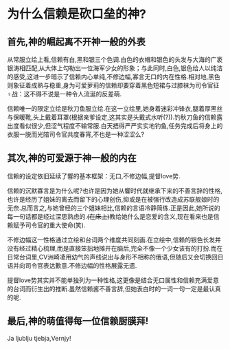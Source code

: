 # 为什么信赖是砍口垒的神?

## 首先,神的崛起离不开神一般的外表

从常服立绘上看,信赖有白,黑和银三个色调.白色的衣帽和银色的头发与大海的广袤银涛相匹配,从大体上勾勒出一位海军少女的形象；与此同时,白色,银色给人以纯洁的感受,这进一步暗示了信赖内心单纯,不修边幅,寡言无口的内在性格.相对地,黑色则象征着成熟与稳重,身为可爱萝莉的信赖却要穿着黑色短裙与过膝袜为司令官征♀战：这不得不说是一种令人流涎的反差萌.

信赖唯一的限定立绘是秋刀鱼服立绘.在这一立绘里,她身着迷彩冲锋衣,腿着厚黑丝与保暖靴,头上戴着耳罩(根据亲爹设定,这其实是头戴式水听(?)).钓秋刀鱼的信赖露出度看似很少,但涩气程度不输常服.白天捂得严严实实地钓鱼,任务完成后将身上的衣服一脱而光陪司令官共度春宵,不也是一种涩涩么?

## 其次,神的可爱源于神一般的内在

信赖的设定依旧延续了響的基本框架：无口,不修边幅,提督love势.

信赖的沉默寡言是为什么呢?也许是因为她从響时代就继承下来的不善言辞的性格,也许是经历了姐妹的离去而留下的心理创伤,抑或是在被强行改造成苏联舰娘时的无奈.总而言之,与她曾经的三个姐妹相比,信赖的言语冷静简练.正是因此,她所说的每一句话都是经过深思熟虑的.~~(在床上)~~教给她什么是恋爱的含义,现在看来也是信赖赋予司令官的重大使命(笑).

不修边幅这一性格通过立绘和台词两个维度共同刻画.在立绘中,信赖的银色长发并没有经过精心梳理,而是直接笨拙地摊开在脑后,完全不像一个少女该有的打扮.而在日常台词里,CV洲崎凌用幼气的声线说出与身形不相称的俄语,但随后又会切换回日语并向司令官表达歉意.不修边幅的性格展露无遗.

提督love势其实并不能单独列为一种性格,这更像是结合无口属性和信赖充满爱意的台词而衍生出的推断.虽然信赖酱不善言辞,但她表白时的一词一句一定是最认真的呢.

## 最后,神的萌值得每一位信赖厨膜拜!

Ja ljublju tjebja,Vernjy!

